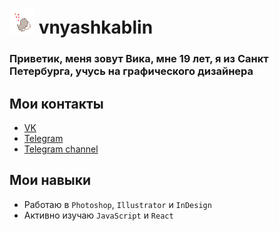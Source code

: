 # <img height="40" width="40" src="https://raw.githubusercontent.com/RobertMeow/RobertMeow/master/files/meow.gif"/> vnyashkablin
### Приветик, меня зовут Вика, мне 19 лет, я из Санкт Петербурга, учусь на графического дизайнера 

## Мои контакты 
- [VK](https://vk.com/nyaha)
- [Telegram](https://ivivika.t.me)
- [Telegram channel](https://t.me/vnyashkablin)

## Мои навыки 
- Работаю в  `Photoshop`, `Illustrator` и `InDesign`
- Активно изучаю `JavaScript` и `React`
